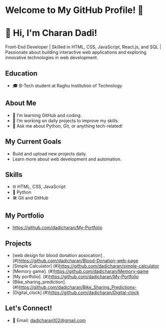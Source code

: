 # Welcome to My GitHub Profile! 👋
# 👋 Hi, I'm Charan Dadi!

Front-End Developer | Skilled in HTML, CSS, JavaScript, React.js, and SQL | Passionate about building interactive web applications and exploring innovative technologies in web development.


## Education
- 🎓 B-Tech student at Raghu Institution of Technology

## About Me
- 🌱 I’m learning GitHub and coding.
- 🚀 I’m working on daily projects to improve my skills.
- 💬 Ask me about Python, Git, or anything tech-related!

## My Current Goals
- Build and upload new projects daily.
- Learn more about web development and automation.

## Skills
- 🌐 HTML, CSS, JavaScript
- 🐍 Python
- 🛠 Git and GitHub

## My Portfolio
- https://github.com/dadicharan/My-Portfolio

## Projects
- [web design for blood donation assocation] .(#)https://github.com/dadicharan/Blood-Donation-web-page
- [Simple Calculator] (#)https://github.com/dadicharan/simple-calculator
- [Memory game]. (#)https://github.com/dadicharan/Memory-game
- [My portfolio]. (#)https://github.com/dadicharan/My-Portfolio
- [Bike_sharing_prediction]. (#)https://github.com/dadicharan/Bike_Sharing_Predictions-
- [Digital_clock].(#)https://github.com/dadicharan/Digital-clock
  
## Let's Connect!
- 📧 Email: [dadicharan102@gmail.com](mailto:dadicharan102@gmail.com)
